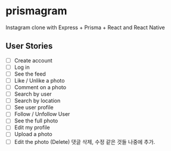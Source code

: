 # prismagram

Instagram clone with Express + Prisma + React and React Native

## User Stories

- [ ] Create account
- [ ] Log in
- [ ] See the feed
- [ ] Like / Unlike a photo
- [ ] Comment on a photo
- [ ] Search by user
- [ ] Search by location
- [ ] See user profile
- [ ] Follow / Unfollow User
- [ ] See the full photo
- [ ] Edit my profile
- [ ] Upload a photo
- [ ] Edit the photo (Delete)
      댓글 삭제, 수정 같은 것들 나중에 추가.
